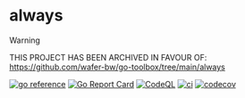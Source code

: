 # always
> [!Warning]
> THIS PROJECT HAS BEEN ARCHIVED IN FAVOUR OF:
> https://github.com/wafer-bw/go-toolbox/tree/main/always

[![go reference](https://pkg.go.dev/badge/github.com/wafer-bw/always.svg)](https://pkg.go.dev/github.com/wafer-bw/always)
[![Go Report Card](https://goreportcard.com/badge/github.com/wafer-bw/always)](https://goreportcard.com/report/github.com/wafer-bw/always)
[![CodeQL](https://github.com/wafer-bw/always/actions/workflows/codeql.yml/badge.svg)](https://github.com/wafer-bw/always/actions/workflows/codeql.yml)
[![ci](https://github.com/wafer-bw/always/actions/workflows/ci.yml/badge.svg)](https://github.com/wafer-bw/always/actions/workflows/ci.yml)
[![codecov](https://codecov.io/gh/wafer-bw/always/branch/main/graph/badge.svg?token=1O4ODLKSM1)](https://codecov.io/gh/wafer-bw/always)